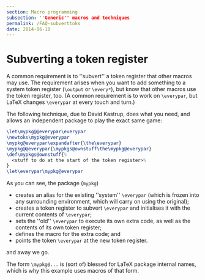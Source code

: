 ```yaml
---
section: Macro programming
subsection: ''Generic'' macros and techniques
permalink: /FAQ-subverttoks
date: 2014-06-10
---
```


# Subverting a token register

A common requirement is to ''subvert'' a token register that other
macros may use.  The requirement arises when you want to add something
to a system token register (`\output` or `\every*`), but know
that other macros use the token register, too.  (A common requirement
is to work on `\everypar`, but LaTeX changes `\everypar` at
every touch and turn.)

The following technique, due to David Kastrup, does what you need, and
allows an independent package to play the exact same game:
<!-- {% raw %} -->
```latex
\let\mypkg@@everypar\everypar
\newtoks\mypkg@everypar
\mypkg@everypar\expandafter{\the\everypar}
\mypkg@@everypar{\mypkgs@ownstuff\the\mypkg@everypar}
\def\mypkgs@ownstuff{%
  <stuff to do at the start of the token register>%
}
\let\everypar\mypkg@everypar
```
<!-- {% endraw %} -->
As you can see, the package (`mypkg`)
  

-  creates an alias for the existing ''system'' `\everypar`
    (which is frozen into any surrounding environment, which will carry
    on using the original);
-  creates a token register to subvert `\everypar` and
    initialises it with the current contents of `\everypar`;
-  sets the ''old'' `\everypar` to execute its own extra code,
    as well as the contents of its own token register;
-  defines the macro for the extra code; and
-  points the token `\everypar` at the new token register.

and away we go.

The form `\mypkg@...` is (sort of) blessed for LaTeX package
internal names, which is why this example uses macros of that form.

